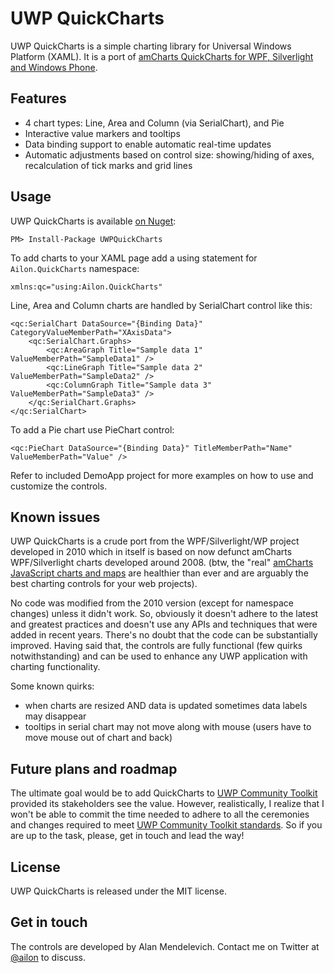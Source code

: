 # UWP QuickCharts

UWP QuickCharts is a simple charting library for Universal Windows Platform (XAML). It is a port of [amCharts QuickCharts for WPF, Silverlight and Windows Phone](https://github.com/ailon/amCharts-Quick-Charts).

## Features

- 4 chart types: Line, Area and Column (via SerialChart), and Pie
- Interactive value markers and tooltips
- Data binding support to enable automatic real-time updates
- Automatic adjustments based on control size: showing/hiding of axes, recalculation of tick marks and grid lines

## Usage

UWP QuickCharts is available [on Nuget](https://www.nuget.org/packages/UWPQuickCharts/):

`PM> Install-Package UWPQuickCharts`

To add charts to your XAML page add a using statement for `Ailon.QuickCharts` namespace:

`xmlns:qc="using:Ailon.QuickCharts"`

Line, Area and Column charts are handled by SerialChart control like this:

    <qc:SerialChart DataSource="{Binding Data}" CategoryValueMemberPath="XAxisData">
        <qc:SerialChart.Graphs>
            <qc:AreaGraph Title="Sample data 1" ValueMemberPath="SampleData1" />
            <qc:LineGraph Title="Sample data 2" ValueMemberPath="SampleData2" />
            <qc:ColumnGraph Title="Sample data 3" ValueMemberPath="SampleData3" />
        </qc:SerialChart.Graphs>
    </qc:SerialChart>

To add a Pie chart use PieChart control:

    <qc:PieChart DataSource="{Binding Data}" TitleMemberPath="Name" ValueMemberPath="Value" />
    
Refer to included DemoApp project for more examples on how to use and customize the controls.

## Known issues

UWP QuickCharts is a crude port from the WPF/Silverlight/WP project developed in 2010 which in itself is based on now defunct amCharts WPF/Silverlight charts developed around 2008. (btw, the "real" [amCharts JavaScript charts and maps](https://www.amcharts.com/) are healthier than ever and are arguably the best charting controls for your web projects).

No code was modified from the 2010 version (except for namespace changes) unless it didn't work. So, obviously it doesn't adhere to the latest and greatest practices and doesn't use any APIs and techniques that were added in recent years. There's no doubt that the code can be substantially improved. Having said that, the controls are fully functional (few quirks notwithstanding) and can be used to enhance any UWP application with charting functionality.

Some known quirks:

- when charts are resized AND data is updated sometimes data labels may disappear
- tooltips in serial chart may not move along with mouse (users have to move mouse out of chart and back)

## Future plans and roadmap

The ultimate goal would be to add QuickCharts to [UWP Community Toolkit](http://www.uwpcommunitytoolkit.com) provided its stakeholders see the value. However, realistically, I realize that I won't be able to commit the time needed to adhere to all the ceremonies and changes required to meet [UWP Community Toolkit standards](https://github.com/Microsoft/UWPCommunityToolkit/blob/master/contributing.md). So if you are up to the task, please, get in touch and lead the way!

## License

UWP QuickCharts is released under the MIT license.

## Get in touch

The controls are developed by Alan Mendelevich. Contact me on Twitter at [@ailon](https://twitter.com/ailon) to discuss.
